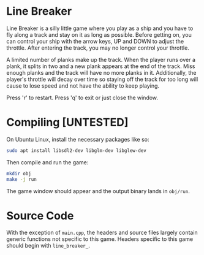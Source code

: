 # Line Breaker

Line Breaker is a silly little game where you play as a ship and you have to
fly along a track and stay on it as long as possible. Before getting on, you
can control your ship with the arrow keys, UP and DOWN to adjust the throttle.
After entering the track, you may no longer control your throttle.

A limited number of planks make up the track. When the player runs over a
plank, it splits in two and a new plank appears at the end of the track. Miss
enough planks and the track will have no more planks in it. Additionally, the
player's throttle will decay over time so staying off the track for too long
will cause to lose speed and not have the ability to keep playing.

Press 'r' to restart.
Press 'q' to exit or just close the window.

# Compiling [UNTESTED]

On Ubuntu Linux, install the necessary packages like so:
```bash
sudo apt install libsdl2-dev libglm-dev libglew-dev
```
Then compile and run the game:
```bash
mkdir obj
make -j run
```
The game window should appear and the output binary lands in `obj/run`.

# Source Code

With the exception of `main.cpp`, the headers and source files largely contain
generic functions not specific to this game. Headers specific to this game
should begin with `line_breaker_`.
